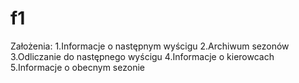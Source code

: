 # f1

Założenia:
1.Informacje o następnym wyścigu
2.Archiwum sezonów
3.Odliczanie do następnego wyścigu
4.Informacje o kierowcach
5.Informacje o obecnym sezonie
